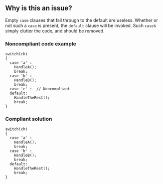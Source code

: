 ## Why is this an issue?
 
Empty `case` clauses that fall through to the default are useless. Whether or not such a `case` is present, the `default` clause will be invoked. Such `case`s simply clutter the code, and should be removed.
 
### Noncompliant code example

    switch(ch)
    {
      case 'a' :
        HandleA();
        break;
      case 'b' :
        HandleB();
        break;
      case 'c' :  // Noncompliant
      default:
        HandleTheRest();
        break;
    }

### Compliant solution

    switch(ch)
    {
      case 'a' :
        HandleA();
        break;
      case 'b' :
        HandleB();
        break;
      default:
        HandleTheRest();
        break;
    }